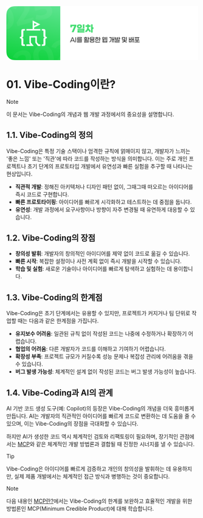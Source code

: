 <img src="./header.png" />

# 01. Vibe-Coding이란?

> [!NOTE]
> 이 문서는 Vibe-Coding의 개념과 웹 개발 과정에서의 중요성을 설명합니다.

## 1.1. Vibe-Coding의 정의

Vibe-Coding은 특정 기술 스택이나 엄격한 규칙에 얽매이지 않고, 개발자가 느끼는 '좋은 느낌' 또는 '직관'에 따라 코드를 작성하는 방식을 의미합니다. 이는 주로 개인 프로젝트나 초기 단계의 프로토타입 개발에서 유연성과 빠른 실험을 추구할 때 나타나는 현상입니다.

- **직관적 개발**: 정해진 아키텍처나 디자인 패턴 없이, 그때그때 떠오르는 아이디어를 즉시 코드로 구현합니다.
- **빠른 프로토타이핑**: 아이디어를 빠르게 시각화하고 테스트하는 데 중점을 둡니다.
- **유연성**: 개발 과정에서 요구사항이나 방향이 자주 변경될 때 유연하게 대응할 수 있습니다.

## 1.2. Vibe-Coding의 장점

- **창의성 발휘**: 개발자의 창의적인 아이디어를 제약 없이 코드로 옮길 수 있습니다.
- **빠른 시작**: 복잡한 설정이나 사전 계획 없이 즉시 개발을 시작할 수 있습니다.
- **학습 및 실험**: 새로운 기술이나 아이디어를 빠르게 탐색하고 실험하는 데 용이합니다.

## 1.3. Vibe-Coding의 한계점

Vibe-Coding은 초기 단계에서는 유용할 수 있지만, 프로젝트가 커지거나 팀 단위로 작업할 때는 다음과 같은 한계점을 가집니다.

- **유지보수 어려움**: 일관된 규칙 없이 작성된 코드는 나중에 수정하거나 확장하기 어렵습니다.
- **협업의 어려움**: 다른 개발자가 코드를 이해하고 기여하기 어렵습니다.
- **확장성 부족**: 프로젝트 규모가 커질수록 성능 문제나 복잡성 관리에 어려움을 겪을 수 있습니다.
- **버그 발생 가능성**: 체계적인 설계 없이 작성된 코드는 버그 발생 가능성이 높습니다.

## 1.4. Vibe-Coding과 AI의 관계

AI 기반 코드 생성 도구(예: Copilot)의 등장은 Vibe-Coding의 개념을 더욱 흥미롭게 만듭니다. AI는 개발자의 직관적인 아이디어를 빠르게 코드로 변환하는 데 도움을 줄 수 있으며, 이는 Vibe-Coding의 장점을 극대화할 수 있습니다.

하지만 AI가 생성한 코드 역시 체계적인 검토와 리팩토링이 필요하며, 장기적인 관점에서는 [MCP](./02-What-is-MCP.md)와 같은 체계적인 개발 방법론과 결합될 때 진정한 시너지를 낼 수 있습니다.

> [!TIP]
> Vibe-Coding은 아이디어를 빠르게 검증하고 개인의 창의성을 발휘하는 데 유용하지만, 실제 제품 개발에서는 체계적인 접근 방식과 병행하는 것이 중요합니다.

> [!NOTE]
> 다음 내용인 [MCP란?](./02-What-is-MCP.md)에서는 Vibe-Coding의 한계를 보완하고 효율적인 개발을 위한 방법론인 MCP(Minimum Credible Product)에 대해 학습합니다.

